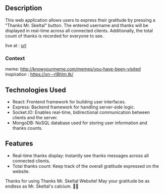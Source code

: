 ## Description

This web application allows users to express their gratitude by pressing a "Thanks Mr. Skeltal" button. The entered username and thanks will be displayed in real-time across all connected clients. Additionally, the total count of thanks is recorded for everyone to see.

live at : [url](https://thanks-mrskeltal.vercel.app/)

### Context

meme: http://knowyourmeme.com/memes/you-have-been-visited
inspiration : https://xn--rl8hlm.tk/

## Technologies Used

- React: Frontend framework for building user interfaces.
- Express: Backend framework for handling server-side logic.
- Socket.IO: Enables real-time, bidirectional communication between clients and the server.
- MongoDB: NoSQL database used for storing user information and thanks counts.

## Features

- Real-time thanks display: Instantly see thanks messages across all connected clients.
- Total thanks count: Keep track of the overall gratitude expressed on the website.

Thanks for using Thanks Mr. Skeltal Website! May your gratitude be as endless as Mr. Skeltal's calcium. 🦴💀
